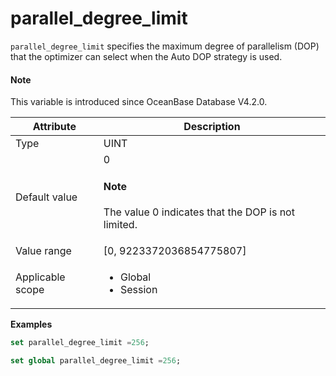 # parallel_degree_limit

`parallel_degree_limit` specifies the maximum degree of parallelism (DOP) that the optimizer can select when the Auto DOP strategy is used. 

<main id="notice" type='explain'>

  <h4>Note</h4>

  <p>This variable is introduced since OceanBase Database V4.2.0. </p>

</main>

| Attribute | Description |
| --- | --- |
| Type | UINT |
| Default value | 0 <main id="notice" type='explain'><h4>Note</h4><p>The value 0 indicates that the DOP is not limited.</p></main> |
| Value range | [0, 9223372036854775807] |
| Applicable scope | <ul><li>Global  </li><li>Session </li></ul> |

**Examples**

```sql
set parallel_degree_limit =256;
```

```sql
set global parallel_degree_limit =256;
```
